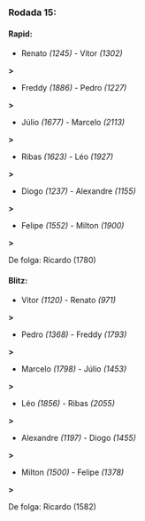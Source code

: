 ### Rodada 15:

#### Rapid:

* Renato *(1245)*     -     Vitor *(1302)*

 **>** 
* Freddy *(1886)*     -     Pedro *(1227)*

 **>** 
* Júlio *(1677)*     -     Marcelo *(2113)*

 **>** 
* Ribas *(1623)*     -     Léo *(1927)*

 **>** 
* Diogo *(1237)*     -     Alexandre *(1155)*

 **>** 
* Felipe *(1552)*     -     Milton *(1900)*

 **>** 

De folga: Ricardo (1780)

#### Blitz:

* Vitor *(1120)*     -     Renato *(971)*

 **>** 
* Pedro *(1368)*     -     Freddy *(1793)*

 **>** 
* Marcelo *(1798)*     -     Júlio *(1453)*

 **>** 
* Léo *(1856)*     -     Ribas *(2055)*

 **>** 
* Alexandre *(1197)*     -     Diogo *(1455)*

 **>** 
* Milton *(1500)*     -     Felipe *(1378)*

 **>** 

De folga: Ricardo (1582)

